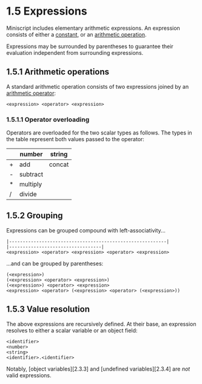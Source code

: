 # 1.5 Expressions

Miniscript includes elementary arithmetic expressions. An expression consists
of either a [constant][1.1.3], or an [arithmetic operation][1.1.4].

Expressions may be surrounded by parentheses to guarantee their
evaluation independent from surrounding expressions.


## 1.5.1 Arithmetic operations
A standard arithmetic operation consists of two expressions joined by an [arithmetic
operator][1.1.4]:

    <expression> <operator> <expression>

### 1.5.1.1 Operator overloading

Operators are overloaded for the two scalar types as follows. The types in the
table represent both values passed to the operator:

|     | number   | string |
| --- | -------- | ------ |
| +   | add      | concat |
| -   | subtract |        |
| *   | multiply |        |
| /   | divide   |        |


## 1.5.2 Grouping
Expressions can be grouped compound with left-associativity...

    |----------------------------------------------------------|
    |----------------------------------|
    <expression> <operator> <expression> <operator> <expression>

...and can be grouped by parentheses:

    (<expression>)
    (<expression> <operator> <expression>)
    (<expression>) <operator> <expression>
    <expression> <operator> (<expression> <operator> (<expression>))


## 1.5.3 Value resolution
The above expressions are recursively defined. At their base, an expression
resolves to either a scalar variable or an object field:

    <identifier>
    <number>
    <string>
    <identifier>.<identifier>

Notably, [object variables][2.3.3] and [undefined variables][2.3.4] are *not*
valid expressions.

[1.1.1]: 1.1_symbols.md#111-identifiers
[1.1.3]: 1.1_symbols.md#113-constant-literals
[1.1.4]: 1.1_symbols.md#114-arithmetic-operators

